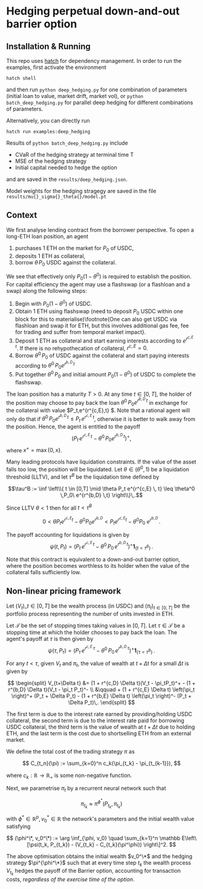 # Hedging perpetual down-and-out barrier option


## Installation & Running

This repo uses [hatch](https://hatch.pypa.io/latest/) for dependency
management. In order to run the examples, first activate the environment

```
hatch shell
```

and then run `python deep_hedging.py` for one combination of parameters (initial loan to value, market drift, market vol),
or `python batch_deep_hedging.py` for parallel deep hedging for different combinations of parameters.

Alternatively, you can directly run
```
hatch run examples:deep_hedging
```

Results of `python batch_deep_hedging.py` include
- CVaR of the hedging strategy at terminal time T
- MSE of the hedging strategy
- Initial capital needed to hedge the option

and are saved in the  `results/deep_hedging.json`.

Model weights for the hedging stragegy are saved in the file `results/mu{}_sigma{}_theta{}/model.pt`


## Context

 We first analyse lending contract from the borrower perspective.
 To open a long-ETH loan position, an agent
 1. purchases 1 ETH on the market for $P_0$ of USDC,
 2. deposits 1 ETH as collateral,
 3. borrow $\theta \,P_0$ USDC against the collateral.

 We see that effectively only $P_0(1 - \theta^0)$ is required to establish the position. For capital efficiency the agent may use a flashswap (or a flashloan and a swap) along the following steps:
1. Begin with $P_0(1-\theta^0)$ of USDC.
2. Obtain 1 ETH using flashswap (need to deposit $P_0$ USDC within one block for this to materialise)\footnote{One can also get USDC via flashloan and swap it for ETH, but this involves additional gas fee, fee for trading and suffer from temporal market impact}.
3. Deposit 1 ETH as collateral and start earning interests according to $e^{r^{c,E}\,t}$. If there is no rehypothecation of collateral, $r^{c,E}=0$.
4. Borrow $\theta^0 \,P_0$ of USDC against the collateral and start paying interests according to $\theta^0 \,P_0 e^{r^{b,D}\, t}$
5. Put together $\theta^0 \,P_0$ and initial amount $P_0(1-\theta^0)$  of USDC to complete the flashswap.


The loan position has a maturity $T>0$.
At any time $t\in [0,T]$, the holder of the position may choose to pay back the loan $\theta^0 \,P_0 e^{r^{b,D}\, t}$ in exchange for the collateral with value $P_t\,e^{r^{c,E}\,t} $. Note that a rational agent will only do that if $\theta^0 \,P_0 e^{r^{b,D}\, t} \leq P_t\,e^{r^{c,E}\,t}$, otherwise it is better to walk away from the position.  Hence,   the agent is entitled to the  payoff
$$(P_t\,e^{r^{c,E}\,t} -\theta^0 \,P_0 e^{r^{b,D}\, t} )^{+},$$
 where $x^+ = \max\{0,x\}$.

 Many leading protocols have liquidation constraints.
 If the value of the asset falls too low, the position will be liquidated.
 Let $\theta \in (\theta^0,1)$ be a liquidation threshold (LLTV),
 and let $\tau^B$ be the liquidation time  defined by

$$\tau^B := \inf \left\\{ t \in [0,T] \mid \theta P_t e^{r^{c,E} \, t} \leq \theta^0 \,P_0\ e^{r^{b,D} \,t}  \right\\}\,.$$

Since LLTV $\theta<1$ then for all $t<\tau^B$

$$0< \theta P_t e^{r^{c,E} t} - \theta^0 P_0 e^{r^{b,D}} < P_t e^{r^{c,E} t} -  \theta^0 P_0\ e^{r^{b,D}}\,.
$$

The payoff accounting for liquidations is given by
$$\psi(t, P_t) = (P_t\,e^{r^{c,E}\,t} - \theta^0 \,P_0\,e^{r^{b,D}\, t} )^+\mathbf{1}_{\{t<\tau^B\}}\,.$$

Note that this contract is  equivalent to a down-and-out barrier option, where the position becomes worthless to its holder when the value of the collateral falls sufficiently low.

## Non-linear pricing framework
Let $(V_t)\_{t\in [0,T]}$ be the wealth process   (in USDC) and
$(\pi_t)_{t \in [0,T]}$
be the   portfolio process representing the number of units invested in ETH.

Let $\mathcal T$ be the set of stopping times taking values in $[0,T]$.
Let  $\tau \in \mathcal T$ be a stopping time
at which  the holder chooses to pay back the loan. The agent's   payoff at
$\tau$ is then given by
$$\psi(\tau, P_\tau) = (P_\tau\,e^{r^{c,E}\,\tau} - \theta^0 \,P_0\,e^{r^{b,D}\, \tau} )^+\mathbf{1}_{\{\tau<\tau^B\}}\,.$$

For any $t<\tau$, given $V_{t}$ and $\pi_t$,
the value of wealth at ${t+\Delta t }$ for a small $\Delta t$ is given by

$$
\begin{split}
     V_{t+\Delta t} &= (1 + r^{c,D} \Delta t)(V_t - \pi_tP_t)^+ - (1 + r^{b,D} \Delta t)(V_t - \pi_t P_t)^- \\
    &\qquad + (1 + r^{c,E} \Delta t) \left(\pi_t \right)^+ (P_t + \Delta P_t) - (1 + r^{b,E} \Delta t) \left(\pi_t \right)^- (P_t + \Delta P_t)\,.
\end{split}
$$

The first term is  due to  the interest rate earned by providing/holding USDC collateral,
the second term is  due to the interest rate paid for  borrowing USDC collateral,
the third term is   the value of wealth  at $t+\Delta t$ due to holding   ETH,
and the last term is the cost due to shortselling ETH from an external market.

We define the total cost of the trading strategy $\pi$ as

$$
C_{t_n}(\pi) := \sum_{k=0}^n c_k(\pi_{t_k} - \pi_{t_{k-1}}),
$$

where $c_k : \mathbb R \rightarrow \mathbb R_+$ is some non-negative function.

Next, we parametrise $\pi_t$ by a recurrent neural network such that 

$$\pi_{t_k} \approx \pi^{\phi^*}(P_{t_k}, \pi_{t_k})$$ 

with $\phi^* \in \mathbb R^p, v_0^*\in \mathbb R$ the network's parameters and the initial wealth value satisfying

$$
(\phi^\*, v_0^\*) := \arg \inf_{\phi, v_0} \quad \sum_{k=1}^n \mathbb E\left\[\psi(t_k, P_{t_k}) - (V_{t_k} - C_{t_k}(\pi^\phi)) \right\]^2.
$$

The above optimisation obtains the initial wealth $v_0^\*$ and the hedging strategy $\pi^{\phi^\*}$ such that at every time step $t_k$ the wealth process $V_{t_k}$ hedges the payoff of the Barrier option, accounting for transaction costs, *regardless of the exercise time of the option*.
